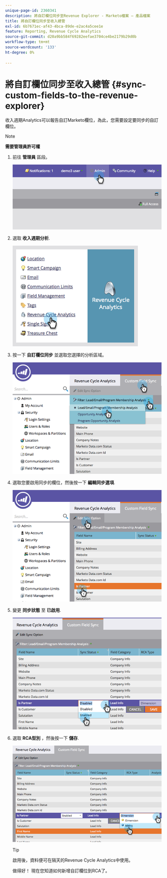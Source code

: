 ```yaml
---
unique-page-id: 2360341
description: 將自訂欄位同步至Revenue Explorer - Marketo檔案 — 產品檔案
title: 將自訂欄位同步至收入總管
exl-id: 6b7671ec-af43-4bca-89de-e2ac4a5cee1e
feature: Reporting, Revenue Cycle Analytics
source-git-commit: d20a9bb584f69282eefae3704ce4be2179b29d0b
workflow-type: tm+mt
source-wordcount: '133'
ht-degree: 0%

---
```


# 將自訂欄位同步至收入總管 {#sync-custom-fields-to-the-revenue-explorer}

收入週期Analytics可以報告自訂Marketo欄位，為此，您需要設定要同步的自訂欄位。

>[!NOTE]
>
>**需要管理員許可權**

1. 前往 **管理員** 區段。

   ![](assets/image2014-9-19-9-3a51-3a11.png)

1. 選取 **收入週期分析**.

   ![](assets/image2014-9-19-9-3a51-3a19.png)

1. 按一下 **自訂欄位同步** 並選取您選擇的分析區域。

   ![](assets/image2014-9-19-9-3a51-3a26.png)

1. 選取您要啟用同步的欄位，然後按一下 **編輯同步選項**.

   ![](assets/image2014-9-19-9-3a51-3a36.png)

1. 變更 **同步狀態** 至 **已啟用**.

   ![](assets/image2014-9-19-9-3a51-3a45.png)

1. 選取 **RCA型別** ，然後按一下 **儲存**.

   ![](assets/image2014-9-19-9-3a51-3a52.png)

   >[!TIP]
   >
   >啟用後，資料便可在隔天的Revenue Cycle Analytics中使用。

   做得好！ 現在您知道如何新增自訂欄位到RCA了。

